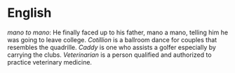# English
*mano to mano*: He finally faced up to his father, mano a mano, telling him he was
going to leave college.
*Cotillion* is a ballroom dance for couples that resembles the quadrille.
*Caddy* is one who assists a golfer especially by carrying the clubs. 
*Veterinarian* is a person qualified and authorized to practice veterinary
medicine. 
